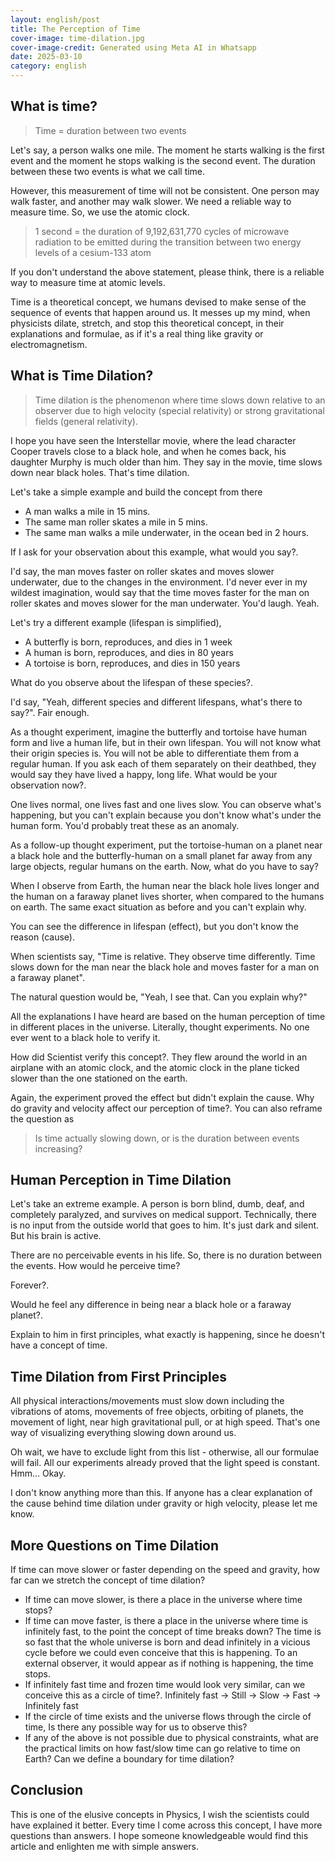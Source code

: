 ```yaml
---
layout: english/post
title: The Perception of Time
cover-image: time-dilation.jpg
cover-image-credit: Generated using Meta AI in Whatsapp
date: 2025-03-10
category: english
---
```


## What is time?

> Time = duration between two events

Let's say, a person walks one mile. The moment he starts walking is the first event and the moment he stops walking is the second event. The duration between these two events is what we call time.

However, this measurement of time will not be consistent. One person may walk faster, and another may walk slower. We need a reliable way to measure time. So, we use the atomic clock.

> 1 second = the duration of 9,192,631,770 cycles of microwave radiation to be emitted during the transition between two energy levels of a cesium-133 atom

If you don't understand the above statement, please think, there is a reliable way to measure time at atomic levels.

Time is a theoretical concept, we humans devised to make sense of the sequence of events that happen around us. It messes up my mind, when physicists dilate, stretch, and stop this theoretical concept, in their explanations and formulae, as if it's a real thing like gravity or electromagnetism.

## What is Time Dilation?

> Time dilation is the phenomenon where time slows down relative to an observer due to high velocity (special relativity) or strong gravitational fields (general relativity).

I hope you have seen the Interstellar movie, where the lead character Cooper travels close to a black hole, and when he comes back, his daughter Murphy is much older than him. They say in the movie, time slows down near black holes. That's time dilation.

Let's take a simple example and build the concept from there

- A man walks a mile in 15 mins.
- The same man roller skates a mile in 5 mins.
- The same man walks a mile underwater, in the ocean bed in 2 hours.

If I ask for your observation about this example, what would you say?.

I'd say, the man moves faster on roller skates and moves slower underwater, due to the changes in the environment. I'd never ever in my wildest imagination, would say that the time moves faster for the man on roller skates and moves slower for the man underwater. You'd laugh. Yeah.

Let's try a different example (lifespan is simplified),

- A butterfly is born, reproduces, and dies in 1 week
- A human is born, reproduces, and dies in 80 years
- A tortoise is born, reproduces, and dies in 150 years

What do you observe about the lifespan of these species?.

I'd say, "Yeah, different species and different lifespans, what's there to say?". Fair enough.

As a thought experiment, imagine the butterfly and tortoise have human form and live a human life, but in their own lifespan. You will not know what their origin species is. You will not be able to differentiate them from a regular human. If you ask each of them separately on their deathbed, they would say they have lived a happy, long life. What would be your observation now?.

One lives normal, one lives fast and one lives slow. You can observe what's happening, but you can't explain because you don't know what's under the human form. You'd probably treat these as an anomaly.

As a follow-up thought experiment, put the tortoise-human on a planet near a black hole and the butterfly-human on a small planet far away from any large objects, regular humans on the earth. Now, what do you have to say?

When I observe from Earth, the human near the black hole lives longer and the human on a faraway planet lives shorter, when compared to the humans on earth. The same exact situation as before and you can't explain why.

You can see the difference in lifespan (effect), but you don't know the reason (cause).

When scientists say, "Time is relative. They observe time differently. Time slows down for the man near the black hole and moves faster for a man on a faraway planet".

The natural question would be, "Yeah, I see that. Can you explain why?"

All the explanations I have heard are based on the human perception of time in different places in the universe. Literally, thought experiments. No one ever went to a black hole to verify it.

How did Scientist verify this concept?. They flew around the world in an airplane with an atomic clock, and the atomic clock in the plane ticked slower than the one stationed on the earth.

Again, the experiment proved the effect but didn't explain the cause. Why do gravity and velocity affect our perception of time?. You can also reframe the question as

> Is time actually slowing down, or is the duration between events increasing?

## Human Perception in Time Dilation

Let's take an extreme example. A person is born blind, dumb, deaf, and completely paralyzed, and survives on medical support. Technically, there is no input from the outside world that goes to him. It's just dark and silent. But his brain is active.

There are no perceivable events in his life. So, there is no duration between the events. How would he perceive time?

Forever?.

Would he feel any difference in being near a black hole or a faraway planet?.

Explain to him in first principles, what exactly is happening, since he doesn't have a concept of time.

## Time Dilation from First Principles

All physical interactions/movements must slow down including the vibrations of atoms, movements of free objects, orbiting of planets, the movement of light, near high gravitational pull, or at high speed. That's one way of visualizing everything slowing down around us.

Oh wait, we have to exclude light from this list - otherwise, all our formulae will fail. All our experiments already proved that the light speed is constant. Hmm... Okay.

I don't know anything more than this. If anyone has a clear explanation of the cause behind time dilation under gravity or high velocity, please let me know.

## More Questions on Time Dilation

If time can move slower or faster depending on the speed and gravity, how far can we stretch the concept of time dilation?

- If time can move slower, is there a place in the universe where time stops?
- If time can move faster, is there a place in the universe where time is infinitely fast, to the point the concept of time breaks down? The time is so fast that the whole universe is born and dead infinitely in a vicious cycle before we could even conceive that this is happening. To an external observer, it would appear as if nothing is happening, the time stops.
- If infinitely fast time and frozen time would look very similar, can we conceive this as a circle of time?. Infinitely fast -> Still -> Slow -> Fast -> Infinitely fast
- If the circle of time exists and the universe flows through the circle of time, Is there any possible way for us to observe this?
- If any of the above is not possible due to physical constraints, what are the practical limits on how fast/slow time can go relative to time on Earth? Can we define a boundary for time dilation?

## Conclusion

This is one of the elusive concepts in Physics, I wish the scientists could have explained it better. Every time I come across this concept, I have more questions than answers. I hope someone knowledgeable would find this article and enlighten me with simple answers.
